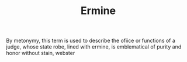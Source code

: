 ---
title: Ermine
letter: E
permalink: "/definitions/bld-ermine.html"
body: By metonymy, this term is used to describe the ofiice or functions of a judge,
  whose state robe, lined with ermine, is emblematical of purity and honor without
  stain, webster
published_at: '2018-07-07'
source: Black's Law Dictionary 2nd Ed (1910)
layout: post
---